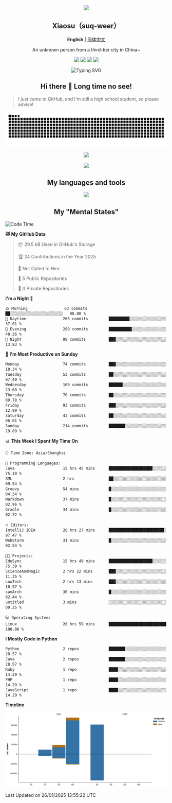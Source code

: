 <p align="center"><img src="https://avatars.githubusercontent.com/u/73773879?v=4" width="200px" /></p>
<h2 align=center>Xiaosu（suq-weer）</h2>

<p align=center><b>English</b> | <a href="https://github.com/suq-weer/suq-weer/blob/main/README_zh.md/">简体中文</a></p>

<p align=center>An unknown person from a third-tier city in China~</p>

<p align="center">
<a href="https://xiaosuoaa.top"><img src="https://img.shields.io/badge/Blog-Click_here-blue?style=for-the-badge" /></a>
<img src="https://img.shields.io/badge/Love-Minecraft-green?style=for-the-badge" />
<img src="https://img.shields.io/badge/Now_study-On_school-red?style=for-the-badge">
<img src="https://komarev.com/ghpvc/?username=suq-weer&color=4a92cb&style=for-the-badge">
</p>

<p align="center"><img src="https://readme-typing-svg.demolab.com?font=ZCOOL+KuaiLe&size=23&duration=3000&pause=1000&color=4A92CB&center=true&repeat=true&random=true&width=435&lines=Hi+bro!+Nice+to+meet+you!;%E5%BF%BD%E5%A6%82%E4%B8%80%E5%A4%9C%E6%98%A5%E9%A3%8E%E6%9D%A5%EF%BC%8C%E5%8D%83%E6%A0%91%E4%B8%87%E6%A0%91%E6%A2%A8%E8%8A%B1%E5%BC%80%E3%80%82;Hi%EF%BC%81%E5%88%AB%E6%9D%A5%E6%97%A0%E6%81%99%E5%95%8A%EF%BC%81;%E8%90%BD%E9%9C%9E%E4%B8%8E%E5%AD%A4%E9%B9%9C%E9%BD%90%E9%A3%9E%EF%BC%8C%E7%A7%8B%E6%B0%B4%E5%85%B1%E9%95%BF%E5%A4%A9%E4%B8%80%E8%89%B2%E3%80%82;%E5%90%9B%E4%B8%8D%E8%A7%81%EF%BC%8C%E9%BB%84%E6%B2%B3%E4%B9%8B%E6%B0%B4%E5%A4%A9%E4%B8%8A%E6%9D%A5%EF%BC%8C%E5%A5%94%E6%B5%81%E5%88%B0%E6%B5%B7%E4%B8%8D%E5%A4%8D%E5%9B%9E%E3%80%82;%E5%90%9B%E4%B8%8D%E8%A7%81%EF%BC%8C%E9%AB%98%E5%A0%82%E6%98%8E%E9%95%9C%E6%82%B2%E7%99%BD%E5%8F%91%EF%BC%8C%E6%9C%9D%E5%A6%82%E9%9D%92%E4%B8%9D%E6%9A%AE%E6%88%90%E9%9B%AA%E3%80%82;The+Cake+is+a+lie.;%E4%BD%A0%E5%A5%BD%EF%BC%81%E4%B8%96%E7%95%8C%EF%BC%81;Do+you+play+Minecraft%3F" alt="Typing SVG" /></p>

<h2 align=center>Hi there 👋 Long time no see!</h2>

> I just came to GitHub, and I'm still a high school student, so please advise!

<picture>
  <source media="(prefers-color-scheme: dark)" srcset="https://raw.githubusercontent.com/suq-weer/suq-weer/output/github-snake-dark.svg">
  <source media="(prefers-color-scheme: light)" srcset="https://raw.githubusercontent.com/suq-weer/suq-weer/output/github-snake.svg">
  <img alt="github contribution grid snake animation" src="https://raw.githubusercontent.com/suq-weer/suq-weer/output/github-snake.svg">
</picture>

<p align="center"><img src="https://github-readme-stats.vercel.app/api?username=suq-weer&show_icons=true&theme=catppuccin_mocha" /></p>

<p align="center"><img src="https://streak-stats.demolab.com/?user=suq-weer&theme=catppuccin-mocha" /></p>

<h2 align=center>My languages and tools</h2>

<p align="center"><img src="https://skillicons.dev/icons?theme=dark&perline=9&i=anaconda,cpp,cloudflare,css,git,gradle,godot,html,htmx,idea,java,js,latex,linux,mysql,neovim,nginx,nodejs,npm,php,py,pycharm,qt,sqlite,ts,vim,vscode,vue,windows,wordpress,visualstudio,arch,github,powershell,md,githubactions,/" /></p>

<h2 align=center>My "Mental States"</h2>

<!--START_SECTION:waka-->
![Code Time](http://img.shields.io/badge/Code%20Time-136%20hrs%2043%20mins-blue)

**🐱 My GitHub Data** 

> 📦 29.5 kB Used in GitHub's Storage 
 > 
> 🏆 24 Contributions in the Year 2025
 > 
> 🚫 Not Opted to Hire
 > 
> 📜 5 Public Repositories 
 > 
> 🔑 0 Private Repositories 
 > 
**I'm a Night 🦉** 

```text
🌞 Morning                63 commits          ██░░░░░░░░░░░░░░░░░░░░░░░   08.80 % 
🌆 Daytime                265 commits         █████████░░░░░░░░░░░░░░░░   37.01 % 
🌃 Evening                289 commits         ██████████░░░░░░░░░░░░░░░   40.36 % 
🌙 Night                  99 commits          ███░░░░░░░░░░░░░░░░░░░░░░   13.83 % 
```
📅 **I'm Most Productive on Sunday** 

```text
Monday                   74 commits          ███░░░░░░░░░░░░░░░░░░░░░░   10.34 % 
Tuesday                  53 commits          ██░░░░░░░░░░░░░░░░░░░░░░░   07.40 % 
Wednesday                169 commits         ██████░░░░░░░░░░░░░░░░░░░   23.60 % 
Thursday                 70 commits          ██░░░░░░░░░░░░░░░░░░░░░░░   09.78 % 
Friday                   93 commits          ███░░░░░░░░░░░░░░░░░░░░░░   12.99 % 
Saturday                 43 commits          ██░░░░░░░░░░░░░░░░░░░░░░░   06.01 % 
Sunday                   214 commits         ███████░░░░░░░░░░░░░░░░░░   29.89 % 
```


📊 **This Week I Spent My Time On** 

```text
🕑︎ Time Zone: Asia/Shanghai

💬 Programming Languages: 
Java                     15 hrs 45 mins      ███████████████████░░░░░░   75.10 % 
XML                      2 hrs               ██░░░░░░░░░░░░░░░░░░░░░░░   09.54 % 
Groovy                   54 mins             █░░░░░░░░░░░░░░░░░░░░░░░░   04.34 % 
Markdown                 37 mins             █░░░░░░░░░░░░░░░░░░░░░░░░   02.96 % 
Gradle                   34 mins             █░░░░░░░░░░░░░░░░░░░░░░░░   02.72 % 

🔥 Editors: 
IntelliJ IDEA            20 hrs 27 mins      ████████████████████████░   97.47 % 
WebStorm                 31 mins             █░░░░░░░░░░░░░░░░░░░░░░░░   02.53 % 

🐱‍💻 Projects: 
EduSync                  15 hrs 49 mins      ███████████████████░░░░░░   75.39 % 
ScienceAndMagic          2 hrs 22 mins       ███░░░░░░░░░░░░░░░░░░░░░░   11.35 % 
LowTech                  2 hrs 13 mins       ███░░░░░░░░░░░░░░░░░░░░░░   10.57 % 
samArch                  30 mins             █░░░░░░░░░░░░░░░░░░░░░░░░   02.44 % 
untitled                 3 mins              ░░░░░░░░░░░░░░░░░░░░░░░░░   00.25 % 

💻 Operating System: 
Linux                    20 hrs 59 mins      █████████████████████████   100.00 % 
```

**I Mostly Code in Python** 

```text
Python                   2 repos             ███████░░░░░░░░░░░░░░░░░░   28.57 % 
Java                     2 repos             ███████░░░░░░░░░░░░░░░░░░   28.57 % 
Ruby                     1 repo              ████░░░░░░░░░░░░░░░░░░░░░   14.29 % 
PHP                      1 repo              ████░░░░░░░░░░░░░░░░░░░░░   14.29 % 
JavaScript               1 repo              ████░░░░░░░░░░░░░░░░░░░░░   14.29 % 
```



**Timeline**

![Lines of Code chart](https://raw.githubusercontent.com/suq-weer/suq-weer/main/assets/bar_graph.png)


 Last Updated on 26/01/2025 13:55:22 UTC
<!--END_SECTION:waka-->
